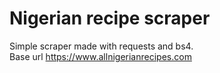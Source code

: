 # Nigerian recipe scraper

Simple scraper made with requests and bs4. \
Base url https://www.allnigerianrecipes.com